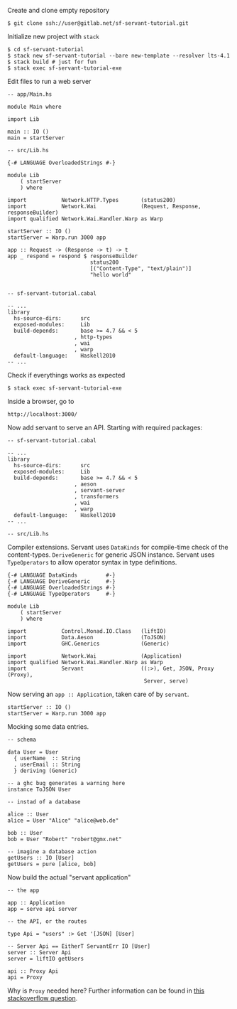 Create and clone empty repository

    $ git clone ssh://user@gitlab.net/sf-servant-tutorial.git

Initialize new project with `stack`

    $ cd sf-servant-tutorial
    $ stack new sf-servant-tutorial --bare new-template --resolver lts-4.1
    $ stack build # just for fun
    $ stack exec sf-servant-tutorial-exe

Edit files to run a web server

    -- app/Main.hs

    module Main where

    import Lib

    main :: IO ()
    main = startServer

    -- src/Lib.hs
 
    {-# LANGUAGE OverloadedStrings #-}

    module Lib
        ( startServer
        ) where

    import           Network.HTTP.Types       (status200)
    import           Network.Wai              (Request, Response, responseBuilder)
    import qualified Network.Wai.Handler.Warp as Warp

    startServer :: IO ()
    startServer = Warp.run 3000 app

    app :: Request -> (Response -> t) -> t
    app _ respond = respond $ responseBuilder
                              status200
                              [("Content-Type", "text/plain")]
                              "hello world"
   

    -- sf-servant-tutorial.cabal

    -- ...
    library
      hs-source-dirs:      src
      exposed-modules:     Lib
      build-depends:       base >= 4.7 && < 5
                         , http-types
                         , wai
                         , warp
      default-language:    Haskell2010
    -- ...

Check if everythings works as expected

    $ stack exec sf-servant-tutorial-exe

Inside a browser, go to

    http://localhost:3000/

Now add servant to serve an API.
Starting with required packages:

    -- sf-servant-tutorial.cabal

    -- ...
    library
      hs-source-dirs:      src
      exposed-modules:     Lib
      build-depends:       base >= 4.7 && < 5
                         , aeson
                         , servant-server
                         , transformers
                         , wai
                         , warp
      default-language:    Haskell2010
    -- ...

    -- src/Lib.hs

Compiler extensions.
Servant uses `DataKinds` for compile-time check of the content-types.
`DeriveGeneric` for generic JSON instance.
Servant uses `TypeOperators` to allow operator syntax in type definitions. 

    {-# LANGUAGE DataKinds         #-}
    {-# LANGUAGE DeriveGeneric     #-}
    {-# LANGUAGE OverloadedStrings #-}
    {-# LANGUAGE TypeOperators     #-}

    module Lib
        ( startServer
        ) where

    import           Control.Monad.IO.Class   (liftIO)
    import           Data.Aeson               (ToJSON)
    import           GHC.Generics             (Generic)

    import           Network.Wai              (Application)
    import qualified Network.Wai.Handler.Warp as Warp
    import           Servant                  ((:>), Get, JSON, Proxy (Proxy),
                                               Server, serve)

Now serving an `app :: Application`, taken care of by `servant`.

    startServer :: IO ()
    startServer = Warp.run 3000 app

Mocking some data entries.

    -- schema

    data User = User
      { userName  :: String
      , userEmail :: String
      } deriving (Generic)

    -- a ghc bug generates a warning here
    instance ToJSON User

    -- instad of a database

    alice :: User
    alice = User "Alice" "alice@web.de"

    bob :: User
    bob = User "Robert" "robert@gmx.net"

    -- imagine a database action
    getUsers :: IO [User]
    getUsers = pure [alice, bob]


Now build the actual "servant application"

    -- the app

    app :: Application
    app = serve api server

    -- the API, or the routes

    type Api = "users" :> Get '[JSON] [User]

    -- Server Api == EitherT ServantErr IO [User]
    server :: Server Api
    server = liftIO getUsers

    api :: Proxy Api
    api = Proxy

Why is `Proxy` needed here? Further information can be found in [this stackoverflow question](http://stackoverflow.com/questions/31636431/data-proxy-in-servants-public-api-why-proxy-with-scopedtypevariables-doesnt-w).
